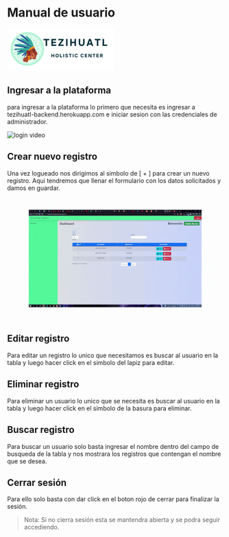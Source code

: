 # Manual de usuario

![](https://raw.githubusercontent.com/JosafatJimenezB/TezihuatlPage/main/images/logo.png)


## Ingresar a la plataforma

para ingresar a la plataforma lo primero que necesita es ingresar a tezihuatl-backend.herokuapp.com e iniciar sesion con las credenciales de administrador.

![login video](https://raw.githubusercontent.com/JosafatJimenezB/assets-paginas/main/login.gif)


## Crear nuevo registro

Una vez logueado nos dirigimos al simbolo de [ + ] para crear un nuevo registro.
Aqui tendremos que llenar el formulario con los datos solicitados y damos en guardar.

![nuevo registro](https://raw.githubusercontent.com/JosafatJimenezB/assets-paginas/main/registro.gif)


## Editar registro

Para editar un registro lo unico que necesitamos es buscar al usuario en la tabla y luego hacer click en el simbolo del lapiz para editar.


## Eliminar registro

Para eliminar un usuario lo unico que se necesita es buscar al usuario en la tabla y luego hacer click en el simbolo de la basura para eliminar.

## Buscar registro
Para buscar un usuario solo basta ingresar el nombre dentro del campo de busqueda de la tabla y nos mostrara los registros que contengan el nombre que se desea.


## Cerrar sesión

Para ello solo basta con dar click en el boton rojo de cerrar para finalizar la sesión.

> Nota: Si no cierra sesión esta se mantendra abierta y se podra seguir accediendo.
